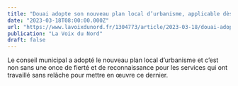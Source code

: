 ```yaml
---
title: "Douai adopte son nouveau plan local d’urbanisme, applicable dès le 23 mars"
date: "2023-03-18T08:00:00.000Z"
url: "https://www.lavoixdunord.fr/1304773/article/2023-03-18/douai-adopte-son-nouveau-plan-local-d-urbanisme-applicable-des-le-23-mars"
publication: "La Voix du Nord"
draft: false
---
```


Le conseil municipal a adopté le nouveau plan local d’urbanisme et c’est non sans une once de fierté et de reconnaissance pour les services qui ont travaillé sans relâche pour mettre en œuvre ce dernier.

